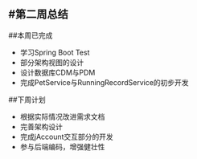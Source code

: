 #第二周总结
---
##本周已完成
+ 学习Spring Boot Test
+ 部分架构视图的设计
+ 设计数据库CDM与PDM
+ 完成PetService与RunningRecordService的初步开发

##下周计划
+ 根据实际情况改进需求文档
+ 完善架构设计
+ 完成jAccount交互部分的开发
+ 参与后端编码，增强健壮性